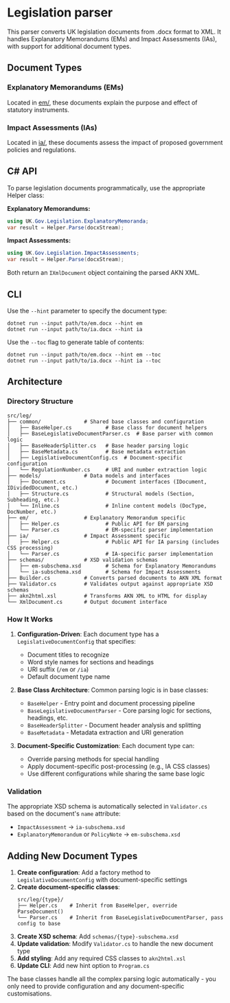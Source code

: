 Legislation parser
==================

This parser converts UK legislation documents from .docx format to XML. It handles Explanatory Memorandums (EMs) and Impact Assessments (IAs), with support for additional document types.

Document Types
--------------

### Explanatory Memorandums (EMs)
Located in [em/](./em/), these documents explain the purpose and effect of statutory instruments.

### Impact Assessments (IAs) 
Located in [ia/](./ia/), these documents assess the impact of proposed government policies and regulations.

C# API
------

To parse legislation documents programmatically, use the appropriate Helper class:

**Explanatory Memorandums:**
```csharp
using UK.Gov.Legislation.ExplanatoryMemoranda;
var result = Helper.Parse(docxStream);
```

**Impact Assessments:**
```csharp
using UK.Gov.Legislation.ImpactAssessments;
var result = Helper.Parse(docxStream);
```

Both return an `IXmlDocument` object containing the parsed AKN XML.

CLI
---

Use the `--hint` parameter to specify the document type:

    dotnet run --input path/to/em.docx --hint em
    dotnet run --input path/to/ia.docx --hint ia

Use the `--toc` flag to generate table of contents:

    dotnet run --input path/to/em.docx --hint em --toc
    dotnet run --input path/to/ia.docx --hint ia --toc

Architecture
------------

### Directory Structure
```
src/leg/
├── common/              # Shared base classes and configuration
│   ├── BaseHelper.cs           # Base class for document helpers
│   ├── BaseLegislativeDocumentParser.cs  # Base parser with common logic
│   ├── BaseHeaderSplitter.cs   # Base header parsing logic
│   ├── BaseMetadata.cs         # Base metadata extraction
│   ├── LegislativeDocumentConfig.cs  # Document-specific configuration
│   └── RegulationNumber.cs     # URI and number extraction logic
├── models/              # Data models and interfaces
│   ├── Document.cs             # Document interfaces (IDocument, IDividedDocument, etc.)
│   ├── Structure.cs            # Structural models (Section, Subheading, etc.)
│   └── Inline.cs               # Inline content models (DocType, DocNumber, etc.)
├── em/                  # Explanatory Memorandum specific
│   ├── Helper.cs               # Public API for EM parsing
│   └── Parser.cs               # EM-specific parser implementation
├── ia/                  # Impact Assessment specific  
│   ├── Helper.cs               # Public API for IA parsing (includes CSS processing)
│   └── Parser.cs               # IA-specific parser implementation
├── schemas/             # XSD validation schemas
│   ├── em-subschema.xsd        # Schema for Explanatory Memorandums
│   └── ia-subschema.xsd        # Schema for Impact Assessments
├── Builder.cs           # Converts parsed documents to AKN XML format
├── Validator.cs         # Validates output against appropriate XSD schemas
├── akn2html.xsl         # Transforms AKN XML to HTML for display
└── XmlDocument.cs       # Output document interface
```

### How It Works

1. **Configuration-Driven**: Each document type has a `LegislativeDocumentConfig` that specifies:
   - Document titles to recognize
   - Word style names for sections and headings  
   - URI suffix (`/em` or `/ia`)
   - Default document type name

2. **Base Class Architecture**: Common parsing logic is in base classes:
   - `BaseHelper` - Entry point and document processing pipeline
   - `BaseLegislativeDocumentParser` - Core parsing logic for sections, headings, etc.
   - `BaseHeaderSplitter` - Document header analysis and splitting
   - `BaseMetadata` - Metadata extraction and URI generation

3. **Document-Specific Customization**: Each document type can:
   - Override parsing methods for special handling
   - Apply document-specific post-processing (e.g., IA CSS classes)
   - Use different configurations while sharing the same base logic

### Validation
The appropriate XSD schema is automatically selected in `Validator.cs` based on the document's `name` attribute:
- `ImpactAssessment` → `ia-subschema.xsd`
- `ExplanatoryMemorandum` or `PolicyNote` → `em-subschema.xsd`

Adding New Document Types
-------------------------

1. **Create configuration**: Add a factory method to `LegislativeDocumentConfig` with document-specific settings
2. **Create document-specific classes**:
   ```
   src/leg/{type}/
   ├── Helper.cs    # Inherit from BaseHelper, override ParseDocument()
   └── Parser.cs    # Inherit from BaseLegislativeDocumentParser, pass config to base
   ```
3. **Create XSD schema**: Add `schemas/{type}-subschema.xsd`
4. **Update validation**: Modify `Validator.cs` to handle the new document type
5. **Add styling**: Add any required CSS classes to `akn2html.xsl`
6. **Update CLI**: Add new hint option to `Program.cs`

The base classes handle all the complex parsing logic automatically - you only need to provide configuration and any document-specific customisations.
